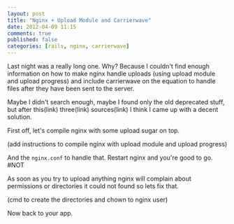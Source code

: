 ```yaml
---
layout: post
title: "Nginx + Upload Module and Carrierwave"
date: 2012-04-09 11:15
comments: true
published: false
categories: [rails, nginx, carrierwave]
---
```


Last night was a really long one. Why? Because I couldn't find enough information on how to make nginx handle uploads (using upload module and upload progress) and include carrierwave on the equation to handle files after they have been sent to the server.

Maybe I didn't search enough, maybe I found only the old deprecated stuff, but after this(link) three(link) sources(link) I think I came up with a decent solution.

First off, let's compile nginx with some upload sugar on top.

(add instructions to compile nginx with upload module and upload progress)

And the `nginx.conf` to handle that. Restart nginx and you're good to go. #NOT

As soon as you try to upload anything nginx will complain about permissions or directories it could not found so lets fix that.

(cmd to create the directories and chown to nginx user)

Now back to your app.



